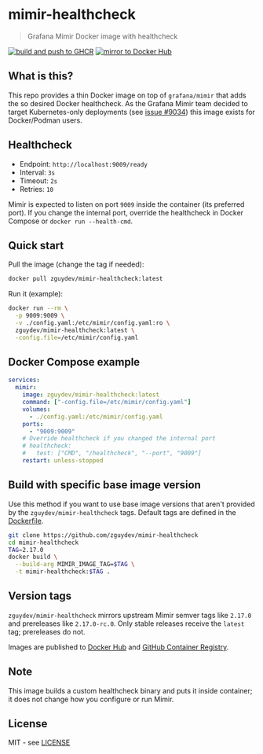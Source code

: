 # mimir-healthcheck
> Grafana Mimir Docker image with healthcheck

[![build and push to GHCR](https://github.com/zguydev/mimir-healthcheck/actions/workflows/push-image-to-ghcr.yml/badge.svg)](https://github.com/zguydev/mimir-healthcheck/actions/workflows/push-image-to-ghcr.yml)
[![mirror to Docker Hub](https://github.com/zguydev/mimir-healthcheck/actions/workflows/push-image-to-docker.yml/badge.svg)](https://github.com/zguydev/mimir-healthcheck/actions/workflows/push-image-to-docker.yml)

## What is this?
This repo provides a thin Docker image on top of `grafana/mimir` that adds the so desired Docker healthcheck. As the Grafana Mimir team decided to target Kubernetes-only deployments (see [issue #9034](https://github.com/grafana/mimir/issues/9034#issuecomment-2304042358)) this image exists for Docker/Podman users.

## Healthcheck
- Endpoint: `http://localhost:9009/ready`
- Interval: `3s`
- Timeout: `2s`
- Retries: `10`

Mimir is expected to listen on port `9009` inside the container (its preferred port). If you change the internal port, override the healthcheck in Docker Compose or `docker run --health-cmd`.

## Quick start
Pull the image (change the tag if needed):
```bash
docker pull zguydev/mimir-healthcheck:latest
```
Run it (example):

```bash
docker run --rm \
  -p 9009:9009 \
  -v ./config.yaml:/etc/mimir/config.yaml:ro \
  zguydev/mimir-healthcheck:latest \
  -config.file=/etc/mimir/config.yaml
```

## Docker Compose example
```yaml
services:
  mimir:
    image: zguydev/mimir-healthcheck:latest
    command: ["-config.file=/etc/mimir/config.yaml"]
    volumes:
      - ./config.yaml:/etc/mimir/config.yaml
    ports:
      - "9009:9009"
    # Override healthcheck if you changed the internal port
    # healthcheck:
    #   test: ["CMD", "/healthcheck", "--port", "9009"]
    restart: unless-stopped
```

## Build with specific base image version
Use this method if you want to use base image versions that aren't provided by the `zguydev/mimir-healthcheck` tags.
Default tags are defined in the [Dockerfile](./Dockerfile).

```bash
git clone https://github.com/zguydev/mimir-healthcheck
cd mimir-healthcheck
TAG=2.17.0
docker build \
  --build-arg MIMIR_IMAGE_TAG=$TAG \
  -t mimir-healthcheck:$TAG .
```

## Version tags
`zguydev/mimir-healthcheck` mirrors upstream Mimir semver tags like `2.17.0` and prereleases like `2.17.0-rc.0`. Only stable releases receive the `latest` tag; prereleases do not.

Images are published to [Docker Hub](https://hub.docker.com/r/zguydev/mimir-healthcheck) and [GitHub Container Registry](https://ghcr.io/zguydev/mimir-healthcheck).

## Note
This image builds a custom healthcheck binary and puts it inside container; it does not change how you configure or run Mimir.

## License
MIT - see [LICENSE](./LICENSE)

